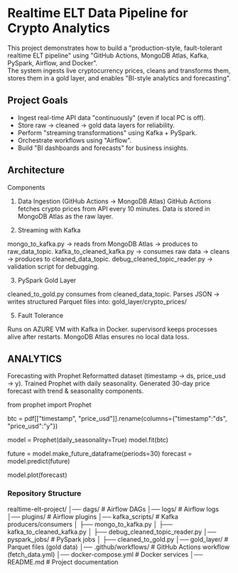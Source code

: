 # Realtime ELT Data Pipeline for Crypto Analytics

This project demonstrates how to build a "production-style, fault-tolerant realtime ELT pipeline" using "GitHub Actions, MongoDB Atlas, Kafka, PySpark, Airflow, and Docker".  
The system ingests live cryptocurrency prices, cleans and transforms them, stores them in a gold layer, and enables "BI-style analytics and forecasting".


## Project Goals
- Ingest real-time API data "continuously" (even if local PC is off).  
- Store raw → cleaned → gold data layers for reliability.  
- Perform "streaming transformations" using Kafka + PySpark.  
- Orchestrate workflows using "Airflow".  
- Build "BI dashboards and forecasts" for business insights.  
  


## Architecture

Components
1. Data Ingestion (GitHub Actions → MongoDB Atlas)
GitHub Actions fetches crypto prices from API every 10 minutes.
Data is stored in MongoDB Atlas as the raw layer.

2. Streaming with Kafka

mongo_to_kafka.py → reads from MongoDB Atlas → produces to raw_data_topic.
kafka_to_cleaned_kafka.py → consumes raw data → cleans → produces to cleaned_data_topic.
debug_cleaned_topic_reader.py → validation script for debugging.

3. PySpark Gold Layer

cleaned_to_gold.py consumes from cleaned_data_topic.
Parses JSON → writes structured Parquet files into:
gold_layer/crypto_prices/

5. Fault Tolerance

Runs on AZURE VM with Kafka in Docker.
supervisord keeps processes alive after restarts.
MongoDB Atlas ensures no local data loss.

## ANALYTICS
Forecasting with Prophet
Reformatted dataset (timestamp → ds, price_usd → y).
Trained Prophet with daily seasonality.
Generated 30-day price forecast with trend & seasonality components.

from prophet import Prophet

btc = pdf[["timestamp", "price_usd"]].rename(columns={"timestamp":"ds", "price_usd":"y"})

model = Prophet(daily_seasonality=True)
model.fit(btc)

future = model.make_future_dataframe(periods=30)
forecast = model.predict(future)

model.plot(forecast)

### Repository Structure
realtime-elt-project/
│── dags/                # Airflow DAGs
│── logs/                # Airflow logs
│── plugins/             # Airflow plugins
│── kafka_scripts/       # Kafka producers/consumers
│   ├── mongo_to_kafka.py
│   ├── kafka_to_cleaned_kafka.py
│   ├── debug_cleaned_topic_reader.py
│── pyspark_jobs/        # PySpark jobs
│   ├── cleaned_to_gold.py
│── gold_layer/          # Parquet files (gold data)
│── .github/workflows/   # GitHub Actions workflow (fetch_data.yml)
│── docker-compose.yml   # Docker services
│── README.md            # Project documentation



